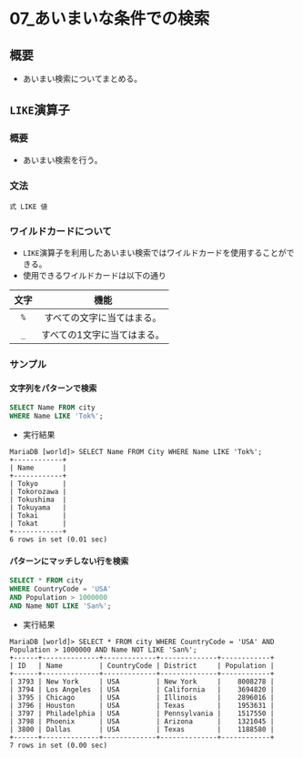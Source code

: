 07\_あいまいな条件での検索
===

## 概要

- あいまい検索についてまとめる。

## `LIKE`演算子

### 概要

- あいまい検索を行う。

### 文法

`式 LIKE 値`

### ワイルドカードについて

- `LIKE`演算子を利用したあいまい検索ではワイルドカードを使用することができる。
- 使用できるワイルドカードは以下の通り

|文字|機能                       |
|:--:|:-------------------------:|
|`%` |すべての文字に当てはまる。 |
|`_` |すべての1文字に当てはまる。|

### サンプル

#### 文字列をパターンで検索

```SQL
SELECT Name FROM city 
WHERE Name LIKE 'Tok%';
```

- 実行結果

```
MariaDB [world]> SELECT Name FROM City WHERE Name LIKE 'Tok%';
+------------+
| Name       |
+------------+
| Tokyo      |
| Tokorozawa |
| Tokushima  |
| Tokuyama   |
| Tokai      |
| Tokat      |
+------------+
6 rows in set (0.01 sec)
```

#### パターンにマッチしない行を検索

```SQL
SELECT * FROM city 
WHERE CountryCode = 'USA' 
AND Population > 1000000 
AND Name NOT LIKE 'San%';
```

- 実行結果

```
MariaDB [world]> SELECT * FROM city WHERE CountryCode = 'USA' AND Population > 1000000 AND Name NOT LIKE 'San%';
+------+--------------+-------------+--------------+------------+
| ID   | Name         | CountryCode | District     | Population |
+------+--------------+-------------+--------------+------------+
| 3793 | New York     | USA         | New York     |    8008278 |
| 3794 | Los Angeles  | USA         | California   |    3694820 |
| 3795 | Chicago      | USA         | Illinois     |    2896016 |
| 3796 | Houston      | USA         | Texas        |    1953631 |
| 3797 | Philadelphia | USA         | Pennsylvania |    1517550 |
| 3798 | Phoenix      | USA         | Arizona      |    1321045 |
| 3800 | Dallas       | USA         | Texas        |    1188580 |
+------+--------------+-------------+--------------+------------+
7 rows in set (0.00 sec)
```
